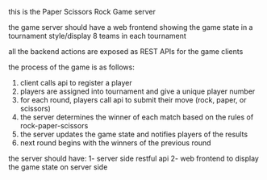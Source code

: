 
this is the Paper Scissors Rock Game server


the game server should have a web frontend showing the game state in a tournament style/display
8 teams in each tournament

all the backend actions are exposed as REST APIs for the game clients

the process of the game is as follows:
1. client calls api to register a player
2. players are assigned into tournament and give a unique player number
3. for each round, players call api to submit their move (rock, paper, or scissors)
4. the server determines the winner of each match based on the rules of rock-paper-scissors
5. the server updates the game state and notifies players of the results
6. next round begins with the winners of the previous round

the server should have:
1- server side restful api
2- web frontend to display the game state on server side







